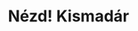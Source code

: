 ---
layout: riddle
title: Nézd! Kismadár
sha256: f1f6e325e11b2b931a29c70c4c89c29f39634920cb1e0c29c116c8e483b0ad9f
image: normal_b422aaee4e324d26.jpg
creator: Turi Barnabás
year: 2015
---